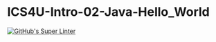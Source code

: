 # ICS4U-Intro-02-Java-Hello_World
[![GitHub's Super Linter](https://github.com/<Roman-Cernetchi>/<ICS4U-Intro-02-Java-Hello_World>/workflows/GitHub's%20Super%20Linter/badge.svg)](https://github.com/<Roman-Cernetchi>/<ICS4U-Intro-02-Java-Hello_World>/actions)
